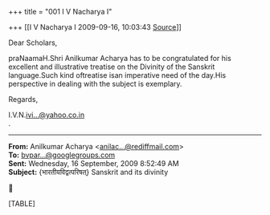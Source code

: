 +++
title = "001 I V Nacharya I"

+++
[[I V Nacharya I	2009-09-16, 10:03:43 [Source](https://groups.google.com/g/bvparishat/c/-Qy_OYtfXV4)]]



  

Dear Scholars,

praNaamaH.Shri Anilkumar Acharya has to be congratulated for his excellent and illustrative treatise on the Divinity of the Sanskrit language.Such kind oftreatise isan imperative need of the day.His perspective in dealing with the subject is exemplary.

Regards,

I.V.N.[ivi...@yahoo.co.in]()  
.

------------------------------------------------------------------------

**From:** Anilkumar Acharya \<[anilac...@rediffmail.com]()\>  
**To:** [bvpar...@googlegroups.com]()  
**Sent:** Wednesday, 16 September, 2009 8:52:49 AM  
**Subject:** {भारतीयविद्वत्परिषत्} Sanskrit and its divinity  



[TABLE]

